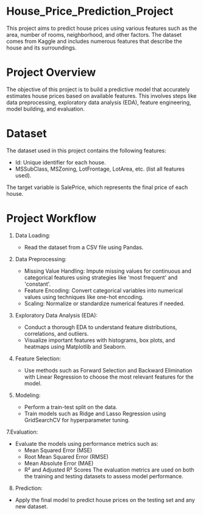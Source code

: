 # House_Price_Prediction_Project
This project aims to predict house prices using various features such as the area, number of rooms, neighborhood, and other factors. The dataset comes from Kaggle and includes numerous features that describe the house and its surroundings.

# Project Overview
The objective of this project is to build a predictive model that accurately estimates house prices based on available features. This involves steps like data preprocessing, exploratory data analysis (EDA), feature engineering, model building, and evaluation.

# Dataset
The dataset used in this project contains the following features:

* Id: Unique identifier for each house.
* MSSubClass, MSZoning, LotFrontage, LotArea, etc. (list all features used).
  
The target variable is SalePrice, which represents the final price of each house.

# Project Workflow
1. Data Loading:
   * Read the dataset from a CSV file using Pandas.

2. Data Preprocessing:
   * Missing Value Handling: Impute missing values for continuous and categorical features using strategies like 'most frequent' and 'constant'.
   * Feature Encoding: Convert categorical variables into numerical values using techniques like one-hot encoding.
   * Scaling: Normalize or standardize numerical features if needed.

3. Exploratory Data Analysis (EDA):
   * Conduct a thorough EDA to understand feature distributions, correlations, and outliers.
   * Visualize important features with histograms, box plots, and heatmaps using Matplotlib and Seaborn.

4. Feature Selection:
   * Use methods such as Forward Selection and Backward Elimination with Linear Regression to choose the most relevant features for the model.

6. Modeling:
   * Perform a train-test split on the data.
   * Train models such as Ridge and Lasso Regression using GridSearchCV for hyperparameter tuning.

7.Evaluation:
   * Evaluate the models using performance metrics such as:
     * Mean Squared Error (MSE)
     * Root Mean Squared Error (RMSE)
     * Mean Absolute Error (MAE)
     * R² and Adjusted R² Scores
The evaluation metrics are used on both the training and testing datasets to assess model performance.

8. Prediction:
  * Apply the final model to predict house prices on the testing set and any new dataset.
